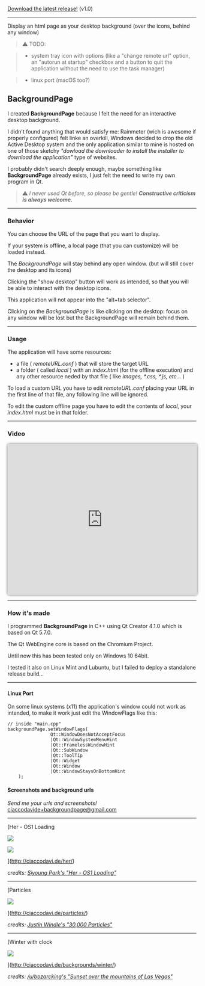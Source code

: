 [Download the latest release!](https://github.com/CiaccoDavide/BackgroundPage/releases) (v1.0)

---

Display an html page as your desktop background (over the icons, behind any window)

> ⚠  TODO:

> * system tray icon with options (like a "change remote url" option, an "autorun at startup" checkbox and a button to quit the application without the need to use the task manager)

> * linux port (macOS too?)

## BackgroundPage

I created **BackgroundPage** because I felt the need for an interactive desktop background.

I didn't found anything that would satisfy me: Rainmeter (wich is awesome if properly configured) felt linke an overkill, Windows decided to drop the old Active Desktop system and the only application similar to mine is hosted on one of those sketchy _"dowload the downloader to install the installer to download the application"_ type of websites.

I probably didn't search deeply enough, maybe something like **BackgroundPage** already exists, I just felt the need to write my own program in Qt.

> ⚠  _I never used Qt before, so please be gentle! **Constructive criticism is always welcome.**_

---

### Behavior

You can choose the URL of the page that you want to display.

If your system is offline, a local page (that you can customize) will be loaded instead.

The _BackgroundPage_ will stay behind any open window. (but will still cover the desktop and its icons)

Clicking the "show desktop" button will work as intended, so that you will be able to interact with the desktop icons.

This application will not appear into the "alt+tab selector".

Clicking on the _BackgroundPage_ is like clicking on the desktop: focus on any window will be lost but the BackgroundPage will remain behind them.

---

### Usage

The application will have some resources:

 * a file ( _remoteURL.conf_ ) that will store the target URL
 * a folder ( called _local_ ) with an _index.html_ (for the offline execution) and any other resource neded by that file ( like _images, *.css, *.js, etc..._ )
 
To load a custom URL you have to edit _remoteURL.conf_ placing your URL in the first line of that file, any following line will be ignored.

To edit the custom offline page you have to edit the contents of _local_, your _index.html_ must be in that folder.

---

### Video

<iframe style="width:100%;height: 400px;overflow: hidden;border-radius:5px;border:1px solid #ddd;box-shadow:0 0 6px #666;" src="https://www.youtube.com/embed/SsPK5mimgnk" frameborder="0" allowfullscreen></iframe>



---


### How it's made

I programmed **BackgroundPage** in C++ using Qt Creator 4.1.0 which is based on Qt 5.7.0.

The Qt WebEngine core is based on the Chromium Project.

Until now this has been tested only on Windows 10 64bit.

I tested it also on Linux Mint and Lubuntu, but I failed to deploy a standalone release build...

---

#### Linux Port

On some linux systems (x11) the application's window could not work as intended, to make it work just edit the WindowFlags like this:

```
// inside "main.cpp"
backgroundPage.setWindowFlags(
                Qt::WindowDoesNotAcceptFocus
                |Qt::WindowSystemMenuHint
                |Qt::FramelessWindowHint
                |Qt::SubWindow
                |Qt::ToolTip
                |Qt::Widget
                |Qt::Window
                |Qt::WindowStaysOnBottomHint
    );
```

#### Screenshots and background urls

_Send me your urls and screenshots!_ [ciaccodavide+backgroundpage@gmail.com](mailto:ciaccodavide+backgroundpage@gmail.com)

---

[Her - OS1 Loading

![](http://i.imgur.com/HFKgBPp.gif)

![](http://i.imgur.com/5pJ2pIw.gif)

](http://ciaccodavi.de/her/)

_credits: [Siyoung Park's "Her - OS1 Loading"](https://codepen.io/psyonline/pen/yayYWg)_

---

[Particles

![](http://i.imgur.com/2ur29kA.gif)

](http://ciaccodavi.de/particles/)

_credits: [Justin Windle's "30,000 Particles"](https://codepen.io/soulwire/pen/Ffvlo)_

---

[Winter with clock

![](http://i.imgur.com/LZZrmM3.png)

](http://ciaccodavi.de/backgrounds/winter/)

_credits: [/u/bozarcking's "Sunset over the mountains of Las Vegas"](https://www.reddit.com/r/EarthPorn/comments/5khkl9/sunset_over_the_mountains_of_las_vegas_2500x1668/)_
